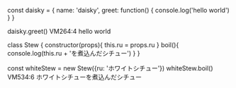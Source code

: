 
const daisky = {
    name: 'daisky',
    greet: function() {
        console.log('hello world')
    }
}

daisky.greet()
VM264:4 hello world

class Stew {
    constructor(props){
        this.ru = props.ru
    }
    boil(){
        console.log(this.ru + 'を煮込んだシチュー')
    }
}

const whiteStew = new Stew({ru: 'ホワイトシチュー'})
whiteStew.boil()
VM534:6 ホワイトシチューを煮込んだシチュー